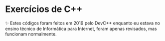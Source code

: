 # Exercícios de C++

✨ Estes códigos foram feitos em 2019 pelo DevC++ enquanto eu estava no ensino técnico de Informática para Internet, foram apenas revisados, mas funcionam normalmente.  
